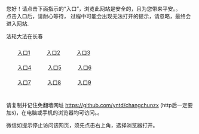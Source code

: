 您好！请点击下面指示的“入口”，浏览此网站是安全的，且为您带来平安。。 <br/>
点击入口后，请耐心等待， 过程中可能会出现无法打开的提示，请忽略，最终会进入网站. </br>

法轮大法在长春<br/>
<div style="padding:10px"><a style="margin:20px" target="_blank" href="https://d276rtytxf1nve.cloudfront.net/2Qpsp?tffqfk" id="ccLink1" rel="nofollow">入口1</a> <a target="_blank" style="margin:20px" href="https://d17ptu3pke7ym.cloudfront.net/2Qpsp?bhpjt" id="ccLink2" rel="nofollow">入口2</a> <a style="margin:20px" target="_blank" href="https://d1fvhzlpqehupn.cloudfront.net/2Qpsp?hmzmls" id="ccLink3" rel="nofollow">入口3</a></div>

<div style="padding:10px" ><a style="margin:20px" target="_blank" href="https://d276rtytxf1nve.cloudfront.net/2Qpsp?tffqfk" id="ccLink4" rel="nofollow">入口4</a> <a style="margin:20px" href="https://d17ptu3pke7ym.cloudfront.net/2Qpsp?bhpjt" target="_blank" id="ccLink5" rel="nofollow">入口5</a> <a style="margin:20px" href="https://d1fvhzlpqehupn.cloudfront.net/2Qpsp?hmzmls" target="_blank" id="ccLink6" rel="nofollow">入口6</a></div>

<div style="padding:10px"><a style="margin:20px" target="_blank" href="https://d276rtytxf1nve.cloudfront.net/2Qpsp?tffqfk" id="ccLink7" rel="nofollow">入口7</a> <a style="margin:20px" href="https://d17ptu3pke7ym.cloudfront.net/2Qpsp?bhpjt" target="_blank" id="ccLink8" rel="nofollow">入口8</a> <a style="margin:20px" target="_blank" href="https://d1fvhzlpqehupn.cloudfront.net/2Qpsp?hmzmls" id="ccLink9" rel="nofollow">入口9</a></div>

<br/>



请复制并记住免翻墙网址 https://github.com/yntd/changchunzx (http后一定要加s)，在电脑或手机的浏览器均可访问。。<br/>

微信如提示停止访问该网页，须先点击右上角，选择浏览器打开。
